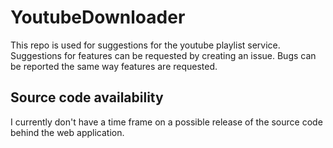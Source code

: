 # YoutubeDownloader

This repo is used for suggestions for the youtube playlist service.
Suggestions for features can be requested by creating an issue.
Bugs can be reported the same way features are requested.

## Source code availability 
I currently don't have a time frame on a possible release of the source code behind the web application.
